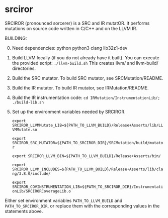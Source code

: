 # srciror
SRCIROR (pronounced sorcerer) is a SRC and IR mutatOR. It performs mutations on source code written in C/C++ and on the LLVM IR.

BUILDING:

  0. Need dependencies:
        python
        python3
        clang
        lib32z1-dev

  1. Build LLVM locally (if you do not already have it built). You can execute the provided script:
        `./llvm-build.sh`
    This creates llvm/ and llvm-build/ directories.

  2. Build the SRC mutator. To build SRC mutator, see SRCMutation/README.

  3. Build the IR mutator. To build IR mutator, see IRMutation/README.

  4. Build the IR instrumentation code:
        `cd IRMutation/InstrumentationLib/; ./build-lib.sh`

  5. Set up the environment variables needed by SRCIROR.

        `export SRCIROR_LLVMMutate_LIB=${PATH_TO_LLVM_BUILD}/Release+Asserts/lib/LLVMMutate.so`

        `export SRCIROR_SRC_MUTATOR=${PATH_TO_SRCIROR_DIR}/SRCMutation/build/mutator`

        `export SRCIROR_LLVM_BIN=${PATH_TO_LLVM_BUILD}/Release+Asserts/bin/`

        `export SRCIROR_LLVM_INCLUDES=${PATH_TO_LLVM_BUILD}/Release+Asserts/lib/clang/3.8.0/include/`

        `export SRCIROR_COVINSTRUMENTATION_LIB=${PATH_TO_SRCIROR_DIR}/InstrumentationLib/SRCIRORCoverageLib.o`

  Either set environment variables `PATH_TO_LLVM_BUILD` and `PATH_TO_SRCIROR_DIR`,
  or replace them with the corresponding values in the statements above.
